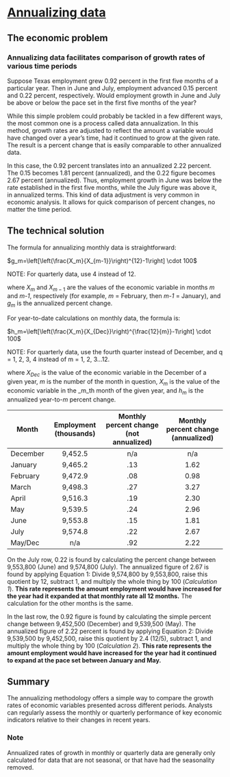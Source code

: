 # [Annualizing data](https://www.dallasfed.org/research/basics/annualizing)

## The economic problem
### Annualizing data facilitates comparison of growth rates of various time periods

Suppose Texas employment grew 0.92 percent in the first five months of a particular year. Then in June and July, employment advanced 0.15 percent and 0.22 percent, respectively. Would employment growth in June and July be above or below the pace set in the first five months of the year?

While this simple problem could probably be tackled in a few different ways, the most common one is a process called data annualization. In this method, growth rates are adjusted to reflect the amount a variable would have changed over a year’s time, had it continued to grow at the given rate. The result is a percent change that is easily comparable to other annualized data.

In this case, the 0.92 percent translates into an annualized 2.22 percent. The 0.15 becomes 1.81 percent (annualized), and the 0.22 figure becomes 2.67 percent (annualized). Thus, employment growth in June was below the rate established in the first five months, while the July figure was above it, in annualized terms. This kind of data adjustment is very common in economic analysis. It allows for quick comparison of percent changes, no matter the time period.

## The technical solution
The formula for annualizing monthly data is straightforward:


$g_m=\left[\left(\frac{X_m}{X_{m-1}}\right)^{12}-1\right] \cdot 100$

NOTE: For quarterly data, use 4 instead of 12.

where $X_m$ and $X_{m-1}$ are the values of the economic variable in months _m_ and _m-1_, respectively (for example, _m_ = February, then _m-1_ = January), and $g_m$ is the annualized percent change.

For year-to-date calculations on monthly data, the formula is:

$h_m=\left[\left(\frac{X_m}{X_{Dec}}\right)^{\frac{12}{m}}-1\right] \cdot 100$

NOTE: For quarterly data, use the fourth quarter instead of December, and q = 1, 2, 3, 4 instead of m = 1, 2, 3…12.

where $X_{Dec}$ is the value of the economic variable in the December of a given year, _m_ is the number of the month in question, $X_m$ is the value of the economic variable in the _m_th month of the given year, and $h_m$ is the annualized year-to-_m_ percent change.

| Month    | Employment (thousands) | Monthly percent change (not annualized) | Monthly percent change (annualized) |
|----------|:----------------------:|:---------------------------------------:|:-----------------------------------:|
| December |         9,452.5        |                   n/a                   |                 n/a                 |
| January  |         9,465.2        |                   .13                   |                 1.62                |
| February |         9,472.9        |                   .08                   |                 0.98                |
| March    |         9,498.3        |                   .27                   |                 3.27                |
| April    |         9,516.3        |                   .19                   |                 2.30                |
| May      |         9,539.5        |                   .24                   |                 2.96                |
| June     |         9,553.8        |                   .15                   |                 1.81                |
| July     |         9,574.8        |                   .22                   |                 2.67                |
| May/Dec  |           n/a          |                   .92                   |                 2.22                |

On the July row, 0.22 is found by calculating the percent change between 9,553,800 (June) and 9,574,800 (July). The annualized figure of 2.67 is found by applying Equation 1: Divide 9,574,800 by 9,553,800, raise this quotient by 12, subtract 1, and multiply the whole thing by 100 (_Calculation 1_). **This rate represents the amount employment would have increased for the year had it expanded at that monthly rate all 12 months.** The calculation for the other months is the same.

In the last row, the 0.92 figure is found by calculating the simple percent change between 9,452,500 (December) and 9,539,500 (May). The annualized figure of 2.22 percent is found by applying Equation 2: Divide 9,539,500 by 9,452,500, raise this quotient by 2.4 (12/5), subtract 1, and multiply the whole thing by 100 (_Calculation 2_). **This rate represents the amount employment would have increased for the year had it continued to expand at the pace set between January and May.**

## Summary
The annualizing methodology offers a simple way to compare the growth rates of economic variables presented across different periods. Analysts can regularly assess the monthly or quarterly performance of key economic indicators relative to their changes in recent years.

### Note
Annualized rates of growth in monthly or quarterly data are generally only calculated for data that are not seasonal, or that have had the seasonality removed.

